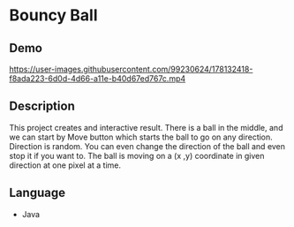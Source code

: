 # Bouncy Ball

## Demo

https://user-images.githubusercontent.com/99230624/178132418-f8ada223-6d0d-4d66-a11e-b40d67ed767c.mp4

## Description
This project creates and interactive result. There is a ball in the middle, and we can start by Move button which starts the ball to go on any direction. Direction is random.  You can even change the direction of the ball and even stop it if you want to. The ball is moving on a (x ,y) coordinate in given direction at one pixel at a time. 

## Language
- Java
